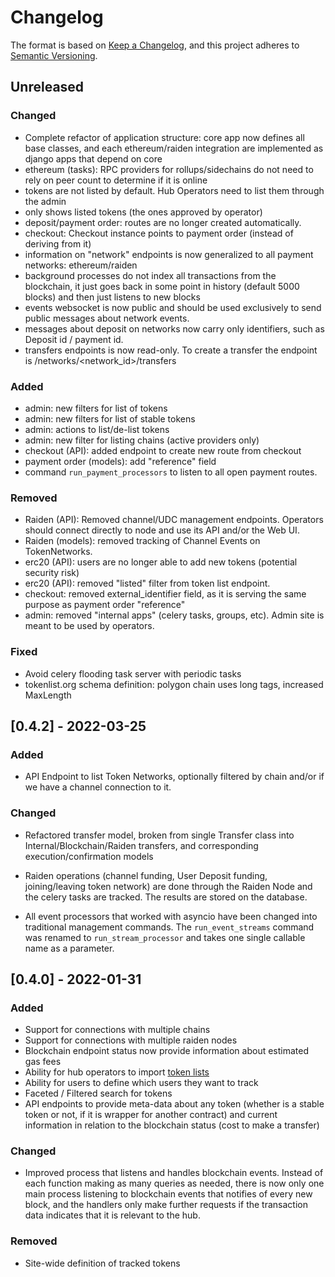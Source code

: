 # Changelog

The format is based on [Keep a Changelog](https://keepachangelog.com/en/1.0.0/),
and this project adheres to [Semantic Versioning](https://semver.org/spec/v2.0.0.html).

## Unreleased


### Changed
  - Complete refactor of application structure: core app now defines
    all base classes, and each ethereum/raiden integration are
    implemented as django apps that depend on core
  - ethereum (tasks): RPC providers for rollups/sidechains do not
    need to rely on peer count to determine if it is online
  - tokens are not listed by default. Hub Operators need to
    list them through the admin
  - only shows listed tokens (the ones approved by operator)
  - deposit/payment order: routes are no longer created automatically.
  - checkout: Checkout instance points to payment order (instead of
    deriving from it)
  - information on "network" endpoints is now generalized to all
    payment networks: ethereum/raiden
  - background processes do not index all transactions from the
    blockchain, it just goes back in some point in history (default
    5000 blocks) and then just listens to new blocks
  - events websocket is now public and should be used exclusively to
    send public messages about network events.
  - messages about deposit on networks now carry only identifiers, such as
    Deposit id / payment id.
  - transfers endpoints is now read-only. To create a transfer the
    endpoint is /networks/<network_id>/transfers

### Added

  - admin: new filters for list of tokens
  - admin: new filters for list of stable tokens
  - admin: actions to list/de-list tokens
  - admin: new filter for listing chains (active providers only)
  - checkout (API): added endpoint to create new route from checkout
  - payment order (models): add "reference" field
  - command `run_payment_processors` to listen to all open payment routes.

### Removed
  - Raiden (API): Removed channel/UDC management endpoints. Operators
    should connect directly to node and use its API and/or the Web UI.
  - Raiden (models): removed tracking of Channel Events on TokenNetworks.
  - erc20 (API): users are no longer able to add new tokens (potential
    security risk)
  - erc20 (API): removed "listed" filter from token list endpoint.
  - checkout: removed external_identifier field, as it is serving the
    same purpose as payment order "reference"
  - admin: removed "internal apps" (celery tasks, groups, etc). Admin
    site is meant to be used by operators.

### Fixed
  - Avoid celery flooding task server with periodic tasks
  - tokenlist.org schema definition: polygon chain uses long tags,
    increased MaxLength


## [0.4.2] - 2022-03-25

### Added
 - API Endpoint to list Token Networks, optionally filtered by chain
   and/or if we have a channel connection to it.


### Changed

 - Refactored transfer model, broken from single Transfer class into
   Internal/Blockchain/Raiden transfers, and corresponding
   execution/confirmation models

 - Raiden operations (channel funding, User Deposit funding,
   joining/leaving token network) are done through the Raiden Node and
   the celery tasks are tracked. The results are stored on the
   database.

 - All event processors that worked with asyncio have been changed
   into traditional management commands. The `run_event_streams`
   command was renamed to `run_stream_processor` and takes one single
   callable name as a parameter.


## [0.4.0] - 2022-01-31

### Added

 - Support for connections with multiple chains
 - Support for connections with multiple raiden nodes
 - Blockchain endpoint status now provide information about estimated
   gas fees
 - Ability for hub operators to import [token
   lists](https://tokenlists.org)
 - Ability for users to define which users they want to track
 - Faceted / Filtered search for tokens
 - API endpoints to provide meta-data about any token (whether is a
   stable token or not, if it is wrapper for another contract) and
   current information in relation to the blockchain status (cost to
   make a transfer)

### Changed
 - Improved process that listens and handles blockchain events.
   Instead of each function making as many queries as needed, there is
   now only one main process listening to blockchain events that
   notifies of every new block, and the handlers only make further
   requests if the transaction data indicates that it is relevant to
   the hub.

### Removed
 - Site-wide definition of tracked tokens
